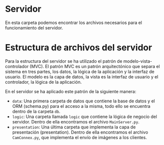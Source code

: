 # Servidor
En esta carpeta podemos encontrar los archivos necesarios para el funcionamiento del servidor.
# Estructura de archivos del servidor
Para la estructura del servidor se ha utilizado el patrón de modelo-vista-controlador (MVC). 
El patrón MVC es un patrón arquitectónico que separa el sistema en tres partes, los datos, la lógica de la aplicación y la interfaz de usuario. El modelo es la capa de datos, la vista es la interfaz de usuario y el controlador, la lógica de la aplicación.

En el servidor se ha aplicado este patrón de la siguiente manera:

  - `data`: Una primera carpeta de datos que contiene la base de datos y el ORM (schema.py) para el acceso a la misma, todo ello se encuentra dentro de la carpeta `db`.
  - `logic`: Una carpeta llamada `logic` que contiene la lógica de negocio del servidor. Dentro de ella encontramos el archivo `MainServer.py`.
  - `presentation`: Una última carpeta que implementa la capa de presentación (presentation). Dentro de ella encontramos el archivo `CamConnex.py`, que implementa el envío de imágenes a los clientes.
